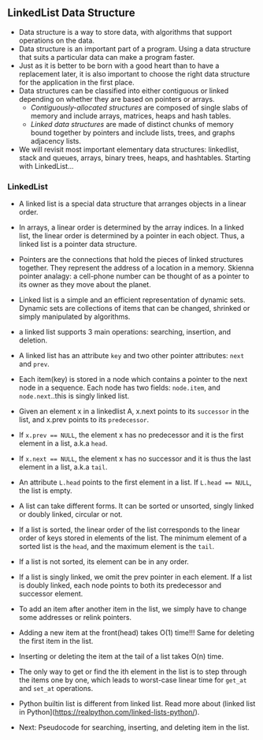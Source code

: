 ## LinkedList Data Structure

* Data structure is a way to store data, with algorithms that support operations on the data. 
* Data structure is an important part of a program. Using a data structure that suits a particular data can make a program faster.
* Just as it is better to be born with a good heart than to have a replacement later, it is also important to choose the right data structure for the application in the first place. 
* Data structures can be classified into either contiguous or linked depending on whether they are based on pointers or arrays. 
  * *Contiguously-allocated structures* are composed of single slabs of memory and include arrays, matrices, heaps and hash tables. 
  * *Linked data structures* are made of distinct chunks of memory bound together by pointers and include lists, trees, and graphs adjacency lists. 
* We will revisit most important elementary data structures: linkedlist, stack and queues, arrays, binary trees, heaps, and hashtables. Starting with LinkedList...

### LinkedList

* A linked list is a special data structure that arranges objects in a linear order. 
* In arrays, a linear order is determined by the array indices. In a linked list, the linear order is determined by a pointer in each object. Thus, a linked list is a pointer data structure.
* Pointers are the connections that hold the pieces of linked structures together. They represent the address of a location in a memory. Skienna pointer analagy: a cell-phone number can be thought of as a pointer to its owner as they move about the planet. 
* Linked list is a simple and an efficient representation of dynamic sets. Dynamic sets are collections of items that can be changed, shrinked or simply manipulated by algorithms. 
* a linked list supports 3 main operations: searching, insertion, and deletion. 
* A linked list has an attribute `key` and two other pointer attributes: `next` and `prev`. 
* Each item(key) is stored in a node which contains a pointer to the next node in a sequence. Each node has two fields: `node.item`, and `node.next`..this is singly linked list.
* Given an element x in a linkedlist A, x.next points to its `successor` in the list, and x.prev points to its `predecessor`.
* If `x.prev == NULL`, the element x has no predecessor and it is the first element in a list, a.k.a `head`. 
* If `x.next == NULL`, the element x has no successor and it is thus the last element in a list, a.k.a `tail`. 
* An attribute `L.head` points to the first element in a list. If `L.head == NULL`, the list is empty. 
* A list can take different forms. It can be sorted or unsorted, singly linked or doubly linked, circular or not. 
* If a list is sorted, the linear order of the list corresponds to the linear order of keys stored in elements of the list. The minimum element of a sorted list is the `head`, and the maximum element is the `tail`. 
* If a list is not sorted, its element can be in any order. 
* If a list is singly linked, we omit the prev pointer in each element. If a list is doubly linked, each node points to both its predecessor and successor element.
* To add an item after another item in  the list, we simply have to change some addresses or relink pointers.
* Adding a new item at the front(head) takes O(1) time!!! Same for deleting the first item in the list.
* Inserting or deleting the item at the tail of a list takes O(n) time.
* The only way to get or find the ith element in the list is to step through the items one by one, which leads to worst-case linear time for `get_at` and `set_at` operations.
* Python builtin list is different from linked list. Read more about (linked list in Python](https://realpython.com/linked-lists-python/).

* Next: Pseudocode for searching, inserting, and deleting item in the list.